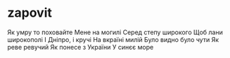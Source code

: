 # zapovit

Як умру то поховайте 
Мене на могилі
Серед степу широкого
Щоб лани широкополі
І Дніпро, і кручі
На вкраїні милій
Було видно було чути
Як реве ревучий
Як понесе з України
У синєє море
